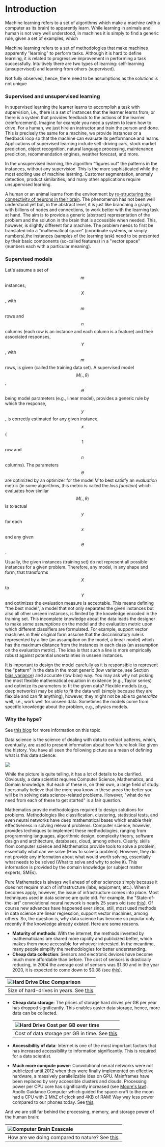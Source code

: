 # Introduction

Machine learning refers to a set of algorithms which make a machine \(with a computer as its brain\) to apparently learn. While learning in animals and human is not very well understood, in machines it is simply to find a generic rule, given a set of examples, which

Machine learning refers to a set of methodologies that make machines apparently "learning" to perform tasks. Although it is hard to define learning, it is related to progressive improvement in performing a task successfully. Intuitively there are two types of learning: self-learning \(unsupervised\) and learning from others \(supervised\).

Not fully observed, hence, there need to be assumptions as the solutions is not unique

### Supervised and unsupervised learning <a id="sec:supervisedvsunsupervised"></a>

In supervised learning the learner learns to accomplish a task with supervision, i.e., there is a set of instances that the learner learns from, or there is a system that provides feedback to the actions of the learner \(reinforcement\). Imagine for example you need a system to learn how to drive. For a human, we just hire an instructor and train the person and done. This is precisely the same for a machine, we provide instances or a feedback loop so that the machine can evaluate its performance and learns. Applications of supervised learning include self-driving cars, stock market prediction, object recognition, natural language processing, maintenance prediction, recommendation engines, weather forecast, and more.

In the unsupervised learning, the algorithm "figures out" the patterns in the instances, without any supervision. This is the more sophisticated while the most exciting use of machine learning. Customer segmentation, anomaly detection, product similarities, and many other applications require unsupervised learning.

A human or an animal learns from the environment by [re-structuring the connectivity of neurons in their brain](https://www.cam.ac.uk/research/features/lifelong-learning-and-the-plastic-brain). The phenomenon has not been well understood yet but, in the abstract level, it is just like branching a graph, with billions of nodes and connections, to work better with the learning task at hand. The aim is to provide a generic \(abstract\) representation of the problem and the solution in the brain that is accessible when needed. This, however, is slightly different for a machine. The problem needs to first be translated into a "mathematical space" \(coordinate systems, or simply numbers\),the instances \(samples of the learning task\) need to be presented by their basic components \(so-called features\) in a "vector space" \(numbers each with a particular meaning\).

### Supervised models <a id="sec:supervisedmodels"></a>

Let's assume a set of $$m$$ instances, $$X$$, with $$m$$ rows and $$n$$ columns \(each row is an instance and each column is a feature\) and their associated responses, $$Y$$, with $$m$$ rows, is given \(called the training data set\). A supervised model $$M(.,\theta)$$, $$\theta $$ being model parameters \(e.g., linear model\), provides a generic rule by which the response, $$y$$, is correctly estimated for any given instance, $$x$$ \($$1$$ row and $$n$$ columns\). The parameters $$\theta$$ are optimized by an optimizer for the model $M$ to best satisfy an _evaluation_ metric \(in some algorithms, this metric is called the _loss function_\) which evaluates how similar $$M(.,\theta)$$ is to actual $$y$$ for each $$x$$ and any given $$\theta$$.

Usually, the given instances \(training set\) do not represent all possible instances for a given problem. Therefore, any model, in any shape and form, that transforms $$X$$ to $$Y$$ and optimizes the evaluation measure is acceptable. This means defining "the best model", a model that not only separates the given instances but also all other unseen instances, is limited by the knowledge encoded in the training set. This incomplete knowledge about the data leads the designer to make some _assumptions_ on the model and the evaluation metric upon which different classifiers are formulated. For example, support vector machines in their original form assume that the discriminatory rule is represented by a line \(an assumption on the model, a linear model\) which has the maximum distance from the instances in each class \(an assumption on the evaluation metric\). The idea is that such a line is more empirically robust against potential uncertainties in unseen instances.

It is important to design the model carefully as it is responsible to represent the "pattern" in the data in the most generic \(low variance, see Section [bias\_variance](important-considerations.md#sec:biasVariance)\) and accurate \(low bias\) way. You may ask why not picking the most flexible mathematical equation in existence \(e.g., Taylor series\) and optimize its parameters to fit the given data? Flexible models \(e.g., deep networks\) may be able to fit the data well \(simply because they are flexible and can fit anything\), however, they might not be able to _generalize_ well, i.e., work well for unseen data. Sometimes the models come from specific knowledge about the problem, e.g., physics models.

### Why the hype?

See [this blog](http://ai-a2z.blogspot.com/2019/07/what-is-data-science.html) for more information on this topic.

Data science is the science of dealing with data to extract patterns, which, eventually, are used to present information about how future look like given the history. You have all seen the following picture as a mean of defining what is this data science:  


![](../.gitbook/assets/image%20%287%29.png)

While the picture is quite telling, it has a lot of details to be clarified. Obviously, a data scientist requires Computer Science, Mathematics, and Domain knowledge. But each of these is, on their own, a large field of study. I personally believe that the more you know in these areas the better you will be in solving data science-related problems. However, "what do we need from each of these to get started" is a fair question.

Mathematics provide methodologies required to design solutions for problems. Methodologies like classification, clustering, statistical tests, and even neural networks have deep mathematical bases which enable their effectiveness in solving relevant problems. Computer science, however, provides techniques to implement these methodologies, ranging from programming languages, algorithmic design, complexity theory, software design and architecture, databases, cloud, among others. Clearly. skills from computer science and Mathematics provide tools to solve a problem, essentially what can we solve \(How to solve a problem\). However, they do not provide any information about what would worth solving, essentially what needs to be solved \(What to solve and why to solve it\). This information is provided by the domain knowledge \(or subject matter experts, SMEs\).

 Pure Mathematics is always well ahead of other sciences simply because it does not require much of infrastructure \(labs, equipment, etc.\). When it becomes apply, however, the issue of infrastructure comes into place. Most techniques used in data science are quite old. For example, the "State-of-the-art" convolutional neural network is nearly 25 years old \(see [this](https://www.researchgate.net/profile/Yann_Lecun/publication/2453996_Convolutional_Networks_for_Images_Speech_and_Time-Series/links/0deec519dfa2325502000000.pdf)\). Of course new advances have happened ever since, still, most used methods in data science are linear regression, support vector machines, among others. So, the question is, why data science has become so popular only recently if the knowledge already existed. Here are some reasons.  


* **Maturity of methods**: With the internet, the methods invented by mathematicians are shared more rapidly and publicized better, which makes them more accessible for whoever interested. In the meantime, many people simplify the methodologies for better understanding. 
* **Cheap data collection**: Sensors and electronic devices have become much more affordable than before. The cost of sensors is drastically reducing, in 2004 the average cost of sensors was $1.30 and in the year 2020, it is expected to come down to $0.38 \(see [this](https://www.ennomotive.com/industrial-iot-sensor-prices/)\). 

| ![Hard Drive Disc Comparison](https://2oqz471sa19h3vbwa53m33yj-wpengine.netdna-ssl.com/wp-content/uploads/2017/11/hard-disk-drive-viz.gif) |
| :--- |
| Size of hard-drives in years. See [this](https://www.visualcapitalist.com/visualizing-trillion-fold-increase-computing-power/) |

* **Cheap data storage**: The prices of storage hard drives per GB per year has dropped significantly. This enables easier data storage, hence, more data can be collected.

  | ![Hard Drive Cost per GB over time](https://www.backblaze.com/blog/wp-content/uploads/2017/07/chart-cost-per-gb-2017.jpg) |
  | :--- |
  | Cost of data storage per GB in time. See [this](https://www.backblaze.com/blog/hard-drive-cost-per-gigabyte/) |

* **Accessibility of data**: Internet is one of the most important factors that has increased accessibility to information significantly. This is required for a data scientist.
* **Much more compute power**: Convolutional neural networks were not publicized until 2012 when they were finally implemented on effective hardware, a massively parallelizable idea on GPU. Mainframes have been replaced by very accessible clusters and clouds. Processing power per CPU core has significantly increased \(see [Moore's law](https://en.wikipedia.org/wiki/Moore%27s_law)\). Apollo Guidance Computer which guided the space-craft to the moon had a CPU with 2 MhZ of clock and 4KB of RAM! Way way less power compared to our phones today. See [this](https://www.visualcapitalist.com/visualizing-trillion-fold-increase-computing-power/).

  
And we are still far behind the processing, memory, and storage power of the human brain:  


| ![Computer Brain Exascale](https://2oqz471sa19h3vbwa53m33yj-wpengine.netdna-ssl.com/wp-content/uploads/2017/11/computer-brain.jpeg) |
| :--- |
| How are we doing compared to nature? See [this](https://www.visualcapitalist.com/visualizing-trillion-fold-increase-computing-power/). |






